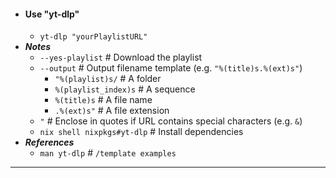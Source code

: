 - #### Use "yt-dlp"
    - `yt-dlp "yourPlaylistURL"`
- ***Notes***
    - `--yes-playlist` # Download the playlist
    - `--output` # Output filename template (e.g. `"%(title)s.%(ext)s"`)
        - `"%(playlist)s/` # A folder
        - `%(playlist_index)s` # A sequence
        - `%(title)s` # A file name
        - `.%(ext)s"` # A file extension
    - `"` # Enclose in quotes if URL contains special characters (e.g. `&`)
    - `nix shell nixpkgs#yt-dlp` # Install dependencies
- ***References***
    - `man yt-dlp` # `/template examples`
- ---
